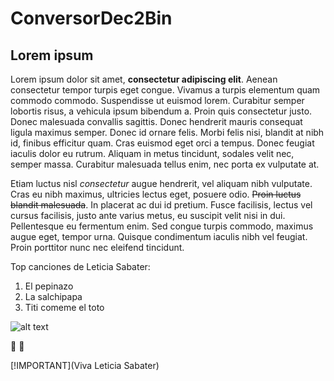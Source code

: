 # ConversorDec2Bin
## Lorem ipsum
Lorem ipsum dolor sit amet, **consectetur adipiscing elit**. Aenean consectetur tempor turpis eget congue. Vivamus a turpis elementum quam commodo commodo. Suspendisse ut euismod lorem. Curabitur semper lobortis risus, a vehicula ipsum bibendum a. Proin quis consectetur justo. Donec malesuada convallis sagittis. Donec hendrerit mauris consequat ligula maximus semper. Donec id ornare felis. Morbi felis nisi, blandit at nibh id, finibus efficitur quam. Cras euismod eget orci a tempus. Donec feugiat iaculis dolor eu rutrum. Aliquam in metus tincidunt, sodales velit nec, semper massa. Curabitur malesuada tellus enim, nec porta ex vulputate at.

Etiam luctus nisl _consectetur_ augue hendrerit, vel aliquam nibh vulputate. Cras eu nibh maximus, ultricies lectus eget, posuere odio. ~~Proin luctus blandit malesuada~~. In placerat ac dui id pretium. Fusce facilisis, lectus vel cursus facilisis, justo ante varius metus, eu suscipit velit nisi in dui. Pellentesque eu fermentum enim. Sed congue turpis commodo, maximus augue eget, tempor urna. Quisque condimentum iaculis nibh vel feugiat. Proin porttitor nunc nec eleifend tincidunt.

Top canciones de Leticia Sabater:
1. El pepinazo
2. La salchipapa
3. Titi comeme el toto

![alt text](https://encrypted-tbn3.gstatic.com/images?q=tbn:ANd9GcTVx4puVaGyLnnX-w5yIBvcrf9yZW8eeDcGFiY2i0U9gMRRhi9m "Viva Leticia Sabater")

:clown_face: :japanese_goblin:

[!IMPORTANT](Viva Leticia Sabater)
